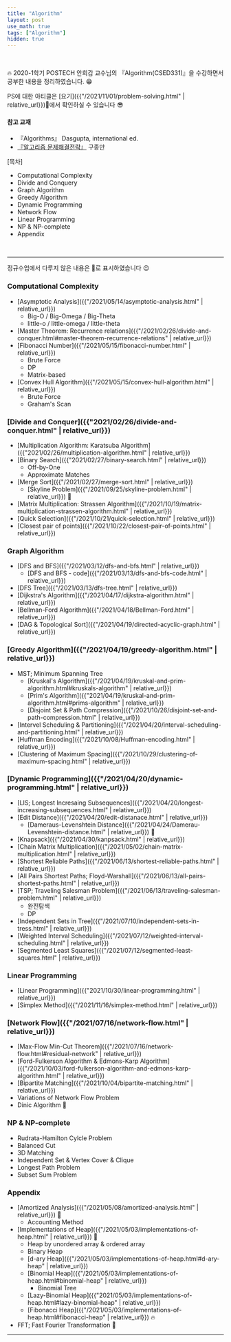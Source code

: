 ```yaml
---
title: "Algorithm"
layout: post
use_math: true
tags: ["Algorithm"]
hidden: true
---
```


<br>

🔥 2020-1학기 POSTECH 안희갑 교수님의 『Algorithm(CSED331)』을 수강하면서 공부한 내용을 정리하였습니다. 😁

PS에 대한 아티클은 [요기]({{"/2021/11/01/problem-solving.html" | relative_url}})👀에서 확인하실 수 있습니다 😎

#### 참고 교재
- 『Algorithms』 Dasgupta, international ed.
- [『알고리즘 문제해결전략』](https://book.algospot.com/) 구종만

<div class="math-statement" markdown="1">

[목차]

- Computational Complexity
- Divide and Conquery
- Graph Algorithm
- Greedy Algorithm
- Dynamic Programming
- Network Flow
- Linear Programming
- NP & NP-complete
- Appendix

</div>

<br/>
<hr/>

정규수업에서 다루지 않은 내용은 🎈로 표시하였습니다 😉

### Computational Complexity

- [Asymptotic Analysis]({{"/2021/05/14/asymptotic-analysis.html" | relative_url}})
  - Big-O / Big-Omega / Big-Theta
  - little-o / little-omega / little-theta
- [Master Theorem: Recurrence relations]({{"/2021/02/26/divide-and-conquer.html#master-theorem-recurrence-relations" | relative_url}})
- [Fibonacci Number]({{"/2021/05/15/fibonacci-number.html" | relative_url}})
  - Brute Force
  - DP
  - Matrix-based
- [Convex Hull Algorithm]({{"/2021/05/15/convex-hull-algorithm.html" | relative_url}})
  - Brute Force
  - Graham's Scan

### [Divide and Conquer]({{"2021/02/26/divide-and-conquer.html" | relative_url}})

- [Multiplication Algorithm: Karatsuba Algorithm]({{"2021/02/26/multiplication-algorithm.html" | relative_url}})
- [Binary Search]({{"2021/02/27/binary-search.html" | relative_url}})
  - Off-by-One
  - Approximate Matches
- [Merge Sort]({{"/2021/02/27/merge-sort.html" | relative_url}})
  - [Skyline Problem]({{"/2021/09/25/skyline-problem.html" | relative_url}}) 🎈
- [Matrix Multiplication: Strassen Algorithm]({{"/2021/10/19/matrix-multiplication-strassen-algorithm.html" | relative_url}})
- [Quick Selection]({{"/2021/10/21/quick-selection.html" | relative_url}})
- [Closest pair of points]({{"/2021/10/22/closest-pair-of-points.html" | relative_url}})

### Graph Algorithm

- [DFS and BFS]({{"/2021/03/12/dfs-and-bfs.html" | relative_url}})
  - [DFS and BFS - code]({{"/2021/03/13/dfs-and-bfs-code.html" | relative_url}})
- [DFS Tree]({{"/2021/03/13/dfs-tree.html" | relative_url}})
- [Dijkstra's Algorithm]({{"/2021/04/17/dijkstra-algorithm.html" | relative_url}})
- [Bellman-Ford Algorithm]({{"/2021/04/18/Bellman-Ford.html" | relative_url}})
- [DAG & Topological Sort]({{"/2021/04/19/directed-acyclic-graph.html" | relative_url}})

### [Greedy Algorithm]({{"/2021/04/19/greedy-algorithm.html" | relative_url}})

- MST; Minimum Spanning Tree
  - [Kruskal's Algorithm]({{"/2021/04/19/kruskal-and-prim-algorithm.html#kruskals-algorithm" | relative_url}})
  - [Prim's Algorithm]({{"2021/04/19/kruskal-and-prim-algorithm.html#prims-algorithm" | relative_url}})
  - [Disjoint Set & Path Compression]({{"/2021/10/26/disjoint-set-and-path-compression.html" | relative_url}})
- [Intervel Scheduling & Partitioning]({{"/2021/04/20/interval-scheduling-and-partitioning.html" | relative_url}})
- [Huffman Encoding]({{"/2021/10/08/Huffman-encoding.html" | relative_url}})
- [Clustering of Maximum Spacing]({{"/2021/10/29/clustering-of-maximum-spacing.html" | relative_url}})

### [Dynamic Programming]({{"/2021/04/20/dynamic-programming.html" | relative_url}})

- [LIS; Longest Incresaing Subsequences]({{"/2021/04/20/longest-increasing-subsequences.html" | relative_url}})
- [Edit Distance]({{"/2021/04/20/edit-distanace.html" | relative_url}})
  - [Dameraus-Levenshtein Distance]({{"/2021/04/24/Damerau-Levenshtein-distance.html" | relative_url}}) 🎈
- [Knapsack]({{"/2021/04/30/kanpsack.html" | relative_url}})
- [Chain Matrix Multiplication]({{"/2021/05/02/chain-matrix-multiplication.html" | relative_url}})
- [Shortest Reliable Paths]({{"/2021/06/13/shortest-reliable-paths.html" | relative_url}})
- [All Pairs Shortest Paths; Floyd-Warshall]({{"/2021/06/13/all-pairs-shortest-paths.html" | relative_url}})
- [TSP; Traveling Salesman Problem]({{"/2021/06/13/traveling-salesman-problem.html" | relative_url}})
  - 완전탐색
  - DP
- [Independent Sets in Tree]({{"/2021/07/10/independent-sets-in-tress.html" | relative_url}})
- [Weighted Interval Scheduling]({{"/2021/07/12/weighted-interval-scheduling.html" | relative_url}})
- [Segmented Least Squares]({{"/2021/07/12/segmented-least-squares.html" | relative_url}})

### Linear Programming

- [Linear Programming]({{"2021/10/30/linear-programming.html" | relative_url}})
- [Simplex Method]({{"/2021/11/16/simplex-method.html" | relative_url}})

### [Network Flow]({{"/2021/07/16/network-flow.html" | relative_url}})

- [Max-Flow Min-Cut Theorem]({{"/2021/07/16/network-flow.html#residual-network" | relative_url}})
- [Ford-Fulkerson Algorithm & Edmons-Karp Algorithm]({{"/2021/10/03/ford-fulkerson-algorithm-and-edmons-karp-algorithm.html" | relative_url}})
- [Bipartite Matching]({{"/2021/10/04/bipartite-matching.html" | relative_url}})
- Variations of Network Flow Problem
- Dinic Algorithm 🎈

### NP & NP-complete

- Rudrata-Hamilton Cylcle Problem
- Balanced Cut
- 3D Matching
- Independent Set & Vertex Cover & Clique
- Longest Path Problem
- Subset Sum Problem

### Appendix

- [Amortized Analysis]({{"/2021/05/08/amortized-analysis.html" | relative_url}}) 🎈
  - Accounting Method
- [Implementations of Heap]({{"/2021/05/03/implementations-of-heap.html" | relative_url}}) 🎈
  - Heap by unordered array & ordered array
  - Binary Heap
  - [d-ary Heap]({{"/2021/05/03/implementations-of-heap.html#d-ary-heap" | relative_url}})
  - [Binomial Heap]({{"/2021/05/03/implementations-of-heap.html#binomial-heap" | relative_url}})
    - Binomial Tree
  - [Lazy-Binomial Heap]({{"2021/05/03/implementations-of-heap.html#lazy-binomial-heap" | relative_url}})
  - [Fibonacci Heap]({{"/2021/05/03/implementations-of-heap.html#fibonacci-heap" | relative_url}}) 🔥
- FFT; Fast Fourier Transformation 🎈

<hr/>


